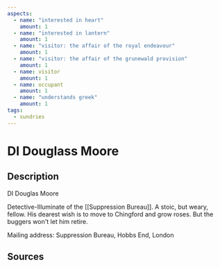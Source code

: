 ```yaml
---
aspects: 
  - name: "interested in heart"
    amount: 1
  - name: "interested in lantern"
    amount: 1
  - name: "visitor: the affair of the royal endeavour"
    amount: 1
  - name: "visitor: the affair of the grunewald provision"
    amount: 1
  - name: visitor
    amount: 1
  - name: occupant
    amount: 1
  - name: "understands greek"
    amount: 1
tags:
  - sundries
---
```

# DI Douglass Moore
## Description
DI Douglas Moore

Detective-Illuminate of the [[Suppression Bureau]]. A stoic, but weary, fellow. His dearest wish is to move to Chingford and grow roses. But the buggers won't let him retire.

Mailing address: Suppression Bureau, Hobbs End, London
## Sources

